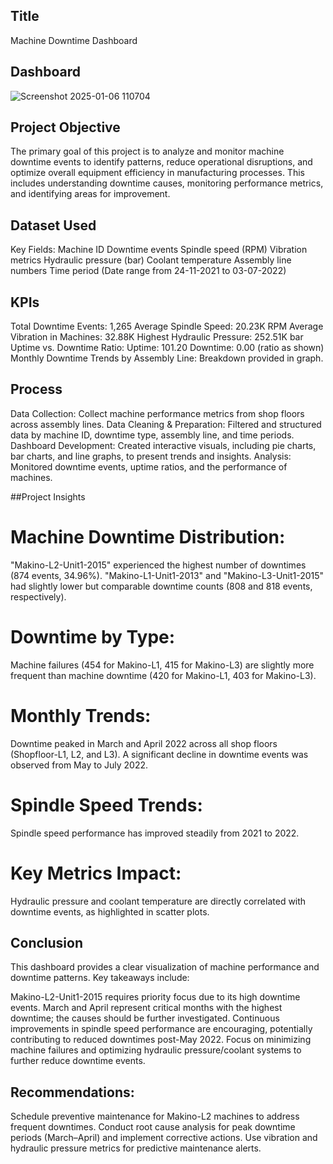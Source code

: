 ## Title
Machine Downtime Dashboard

## Dashboard
![Screenshot 2025-01-06 110704](https://github.com/user-attachments/assets/d00dab03-0564-4af0-8f99-a5f65f6e7740)


## Project Objective
The primary goal of this project is to analyze and monitor machine downtime events to identify patterns, reduce operational disruptions, and optimize overall equipment efficiency in manufacturing processes. This includes understanding downtime causes, monitoring performance metrics, and identifying areas for improvement.

## Dataset Used
Key Fields:
Machine ID
Downtime events
Spindle speed (RPM)
Vibration metrics
Hydraulic pressure (bar)
Coolant temperature
Assembly line numbers
Time period (Date range from 24-11-2021 to 03-07-2022)

## KPIs
Total Downtime Events: 1,265
Average Spindle Speed: 20.23K RPM
Average Vibration in Machines: 32.88K
Highest Hydraulic Pressure: 252.51K bar
Uptime vs. Downtime Ratio:
Uptime: 101.20
Downtime: 0.00 (ratio as shown)
Monthly Downtime Trends by Assembly Line: Breakdown provided in graph.

## Process
Data Collection: Collect machine performance metrics from shop floors across assembly lines.
Data Cleaning & Preparation: Filtered and structured data by machine ID, downtime type, assembly line, and time periods.
Dashboard Development: Created interactive visuals, including pie charts, bar charts, and line graphs, to present trends and insights.
Analysis: Monitored downtime events, uptime ratios, and the performance of machines.

##Project Insights
# Machine Downtime Distribution:

"Makino-L2-Unit1-2015" experienced the highest number of downtimes (874 events, 34.96%).
"Makino-L1-Unit1-2013" and "Makino-L3-Unit1-2015" had slightly lower but comparable downtime counts (808 and 818 events, respectively).

# Downtime by Type:

Machine failures (454 for Makino-L1, 415 for Makino-L3) are slightly more frequent than machine downtime (420 for Makino-L1, 403 for Makino-L3).

# Monthly Trends:
Downtime peaked in March and April 2022 across all shop floors (Shopfloor-L1, L2, and L3).
A significant decline in downtime events was observed from May to July 2022.

# Spindle Speed Trends:
Spindle speed performance has improved steadily from 2021 to 2022.

# Key Metrics Impact:
Hydraulic pressure and coolant temperature are directly correlated with downtime events, as highlighted in scatter plots.

## Conclusion

This dashboard provides a clear visualization of machine performance and downtime patterns. Key takeaways include:

Makino-L2-Unit1-2015 requires priority focus due to its high downtime events.
March and April represent critical months with the highest downtime; the causes should be further investigated.
Continuous improvements in spindle speed performance are encouraging, potentially contributing to reduced downtimes post-May 2022.
Focus on minimizing machine failures and optimizing hydraulic pressure/coolant systems to further reduce downtime events.

## Recommendations:
Schedule preventive maintenance for Makino-L2 machines to address frequent downtimes.
Conduct root cause analysis for peak downtime periods (March–April) and implement corrective actions.
Use vibration and hydraulic pressure metrics for predictive maintenance alerts.
